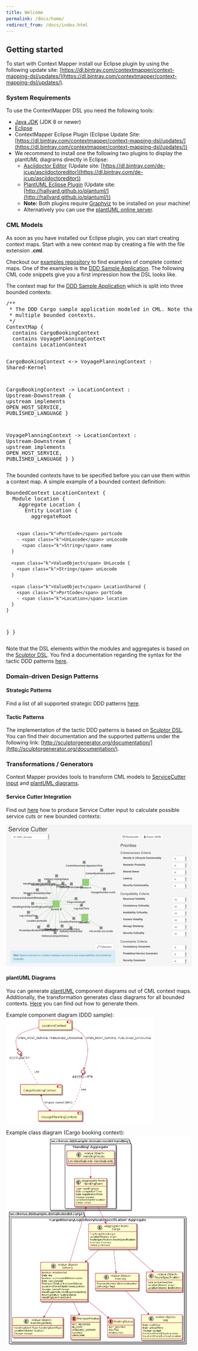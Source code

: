 ```yaml
---
title: Welcome
permalink: /docs/home/
redirect_from: /docs/index.html
---
```


## Getting started
To start with Context Mapper install our Eclipse plugin by using the following update site: [https://dl.bintray.com/contextmapper/context-mapping-dsl/updates/](https://dl.bintray.com/contextmapper/context-mapping-dsl/updates/).

### System Requirements
To use the ContextMapper DSL you need the following tools:

* [Java JDK](https://www.oracle.com/technetwork/java/javase/downloads/jdk8-downloads-2133151.html) (JDK 8 or newer)
* [Eclipse](https://www.eclipse.org/downloads/packages/)
* ContextMapper Eclipse Plugin (Eclipse Update Site: [https://dl.bintray.com/contextmapper/context-mapping-dsl/updates/](https://dl.bintray.com/contextmapper/context-mapping-dsl/updates/))
* We recommend to install one the following two plugins to display the plantUML diagrams directly in Eclipse:
    * [Asciidoctor Editor](https://marketplace.eclipse.org/content/asciidoctor-editor) (Update site: [https://dl.bintray.com/de-jcup/asciidoctoreditor](https://dl.bintray.com/de-jcup/asciidoctoreditor))
    * [PlantUML Eclipse Plugin](https://github.com/hallvard/plantuml) (Update site: [http://hallvard.github.io/plantuml/](http://hallvard.github.io/plantuml/))
    * **Note:** Both plugins require [Graphviz](http://www.graphviz.org/) to be installed on your machine!
    * Alternatively you can use the [plantUML online server](http://www.plantuml.com/plantuml/uml).

### CML Models
As soon as you have installed our Eclipse plugin, you can start creating context maps. Start with a new context map by creating a file with the file extension **.cml**.

Checkout our [examples repository](https://github.com/ContextMapper/context-mapper-examples) to find examples of complete context maps. One of the examples is the [DDD Sample Application](https://github.com/citerus/dddsample-core). The following CML code snippets
give you a first impression how the DSL looks like.

The context map for the [DDD Sample Application](https://github.com/citerus/dddsample-core) which is split into three bounded contexts:

<div class="highlight"><pre><span></span><span class="c">/** </span>
<span class="c"> * The DDD Cargo sample application modeled in CML. Note that we split the application into </span>
<span class="c"> * multiple bounded contexts.</span>
<span class="c"> */</span>
<span class="k">ContextMap</span> {
  <span class="k">contains</span> CargoBookingContext
  <span class="k">contains</span> VoyagePlanningContext
  <span class="k">contains</span> LocationContext

  CargoBookingContext &lt;-&gt; VoyagePlanningContext : <span class="k">Shared-Kernel</span>

  CargoBookingContext -&gt; LocationContext : <span class="k">Upstream-Downstream</span> {
    <span class="k">upstream</span> <span class="k">implements</span> <span class="k">OPEN_HOST_SERVICE</span>, <span class="k">PUBLISHED_LANGUAGE</span>
  }

  VoyagePlanningContext -&gt; LocationContext : <span class="k">Upstream-Downstream</span> {
    <span class="k">upstream</span> <span class="k">implements</span> <span class="k">OPEN_HOST_SERVICE</span>, <span class="k">PUBLISHED_LANGUAGE</span>
  }
}
</pre></div>

The bounded contexts have to be specified before you can use them within a context map.
A simple example of a bounded context definition:

<div class="highlight"><pre><span></span><span class="k">BoundedContext</span> LocationContext {
  <span class="k">Module</span> location {
    <span class="k">Aggregate</span> Location {
      <span class="k">Entity</span> Location {
        <span class="k">aggregateRoot</span>

        <span class="k">PortCode</span> portcode
        - <span class="k">UnLocode</span> unLocode
          <span class="k">String</span> name
      }

      <span class="k">ValueObject</span> UnLocode {
        <span class="k">String</span> unLocode
      }

      <span class="k">ValueObject</span> LocationShared {
        <span class="k">PortCode</span> portCode
        - <span class="k">Location</span> location
      }
    }
  }
}
</pre></div>

Note that the DSL elements within the modules and aggregates is based on the [Sculptor DSL](https://github.com/sculptor/sculptor). You find a documentation regarding the syntax for the tactic DDD patterns [here](http://sculptorgenerator.org/documentation/).

### Domain-driven Design Patterns

#### Strategic Patterns
Find a list of all supported strategic DDD patterns [here](/docs/strategic-ddd).

#### Tactic Patterns
The implementation of the tactic DDD patterns is based on [Sculptor DSL](https://github.com/sculptor/sculptor). You can find their documentation and the supported patterns under the following link: [http://sculptorgenerator.org/documentation/](http://sculptorgenerator.org/documentation/).

### Transformations / Generators
Context Mapper provides tools to transform CML models to [ServiceCutter input](https://servicecutter.github.io/) and [plantUML diagrams](http://plantuml.com/).

#### Service Cutter Integration
Find out [here](/docs/service-cutter/) how to produce Service Cutter input to calculate possible service cuts or new bounded contexts:

![Service Cutter DDD Sample](/img/service-cutter-ddd-sample.png)

#### plantUML Diagrams
You can generate [plantUML](http://plantuml.com/) component diagrams out of CML context maps. Additionally, the transformation generates class diagrams for all bounded contexts. [Here](/docs/plant-uml/) you can find out how to generate them.

Example component diagram (DDD sample): 
<img src="/img/plantuml-ddd-sample.png" alt="DDD Sample Component Diagram" width="400px">

Example class diagram (Cargo booking context): 
<img src="/img/plantuml-cargo-booking-context.png" alt="Cargo Booking Context" width="500px">




